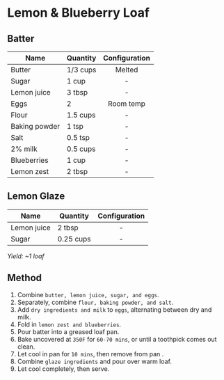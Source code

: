 # Lemon & Blueberry Loaf

## Batter

| Name          | Quantity | Configuration |
| ------------- | -------- | :-----------: |
| Butter        | 1/3 cups |    Melted     |
| Sugar         | 1 cup    |       -       |
| Lemon juice   | 3 tbsp   |       -       |
| Eggs          | 2        |   Room temp   |
| Flour         | 1.5 cups |       -       |
| Baking powder | 1 tsp    |       -       |
| Salt          | 0.5 tsp  |       -       |
| 2% milk       | 0.5 cups |       -       |
| Blueberries   | 1 cup    |       -       |
| Lemon zest    | 2 tbsp   |       -       |

## Lemon Glaze

| Name        | Quantity  | Configuration |
| ----------- | --------- | :-----------: |
| Lemon juice | 2 tbsp    |       -       |
| Sugar       | 0.25 cups |       -       |

_Yield: ~1 loaf_

## Method

1. Combine `butter, lemon juice, sugar, and eggs`.
1. Separately, combine `flour, baking powder, and salt`.
1. Add `dry ingredients and milk` to `eggs`, alternating between dry and milk.
1. Fold in `lemon zest and blueberries`.
1. Pour batter into a greased loaf pan.
1. Bake uncovered at `350F` for `60-70 mins`, or until a toothpick comes out clean.
1. Let cool in pan for `10 mins`, then remove from pan .
1. Combine `glaze ingredients` and pour over warm loaf.
1. Let cool completely, then serve.
